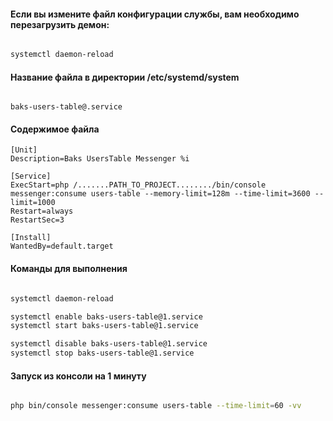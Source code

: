 
#### Если вы измените файл конфигурации службы, вам необходимо перезагрузить демон:

``` bash

systemctl daemon-reload

```


####  Название файла в директории /etc/systemd/system

``` text

baks-users-table@.service

```


#### Содержимое файла

``` text
[Unit]
Description=Baks UsersTable Messenger %i

[Service]
ExecStart=php /.......PATH_TO_PROJECT......../bin/console messenger:consume users-table --memory-limit=128m --time-limit=3600 --limit=1000
Restart=always
RestartSec=3

[Install]
WantedBy=default.target

```


#### Команды для выполнения


``` bash

systemctl daemon-reload

systemctl enable baks-users-table@1.service
systemctl start baks-users-table@1.service

systemctl disable baks-users-table@1.service
systemctl stop baks-users-table@1.service

```

#### Запуск из консоли на 1 минуту

``` bash

php bin/console messenger:consume users-table --time-limit=60 -vv

```

